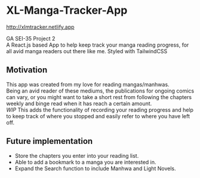 # XL-Manga-Tracker-App

http://xlmtracker.netlify.app

GA SEI-35 Project 2  
A React.js based App to help keep track your manga reading progress, for all avid manga readers out there like me.
Styled with TailwindCSS

## Motivation
This app was created from my love for reading mangas/manhwas.  
Being an avid reader of these mediums, the publications for ongoing comics can vary, or you might want to take a short rest from following the chapters weekly and binge read when it has reach a certain amount.  
*WIP* This adds the functionality of recording your reading progress and help to keep track of where you stopped and easily refer to where you have left off.

## Future implementation

- Store the chapters you enter into your reading list.
- Able to add a bookmark to a manga you are interested in.
- Expand the Search function to include Manhwa and Light Novels.
